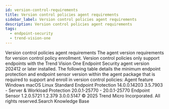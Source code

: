 ```yaml
---
id: version-control-requirements
title: Version control policies agent requirements
sidebar_label: Version control policies agent requirements
description: Version control policies agent requirements
tags:
  - endpoint-security
  - trend-vision-one
---
```


 Version control policies agent requirements The agent version requirements for version control policy enrollment. Version control policies only support endpoints with the Trend Vision One Endpoint Security agent version 202412 or later installed. The following table details the minimum endpoint protection and endpoint sensor version within the agent package that is required to support and enroll in version control policies: Agent feature Windows macOS Linux Standard Endpoint Protection 14.0.0.14203 3.5.7903 - Server & Workload Protection 20.0.1-25770 - 20.0.1-25770 Endpoint Sensor 1.2.0.5721 1.2.379 3.0.0.5147 © 2025 Trend Micro Incorporated. All rights reserved.Search Knowledge Base